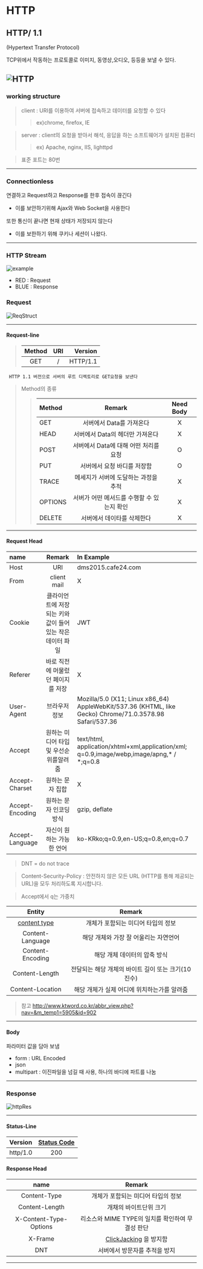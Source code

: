 # HTTP
## HTTP/ 1.1

(Hypertext Transfer Protocol)

TCP위에서 작동하는 프로토콜로 이미지, 동영상,오디오, 등등을 보낼 수 있다.

![HTTP](./imgs/http.png)
---
### working structure

> client : URI를 이용하여 서버에 접속하고 데이터를 요청할 수 있다 
>>ex)chrome, firefox, IE

> server : client의 요청을 받아서 해석, 응답을 하는 소프트웨어가 설치된 컴퓨터 
>> ex) Apache, nginx, IIS, lighttpd

>표준 포트는 80번
---
### Connectionless

연결하고 Request하고 Response를 한후 접속이 끊긴다 
- 이를 보안하기위해 Ajax와 Web Socket을 사용한다

또한 통신이 끝나면 현재 상태가 저장되지 않는다
- 이를 보한하기 위해 쿠키나 세션이 나왔다.

---
### HTTP Stream
![example](./imgs/httpStream.png)
- RED : Request
- BLUE : Response

### Request 
![ReqStruct](./imgs/httpReqStruct.jpg)

---

#### Request-line
>| Method | URI | Version |
>|:------:|:---:|--------:|
>|GET| / | HTTP/1.1|
     HTTP 1.1 버전으로 서버의 루트 디렉토리로 GET요청을 보낸다

>Method의 종류
>>| Method | Remark | Need Body |
>>|:--------|:--------:|:--------:|
>>| GET | 서버에서 Data를 가져온다 | X |
>>| HEAD | 서버에서 Data의 헤더만 가져온다 | X |
>>| POST | 서버에서 Data에 대해 어떤 처리를 요청  |O|
>>| PUT |   서버에서 요청 바디를 저장함 | O |
>>| TRACE | 메세지가 서버에 도달하는 과정을 추적 | X |
>>| OPTIONS | 서버가 어떤 메서드를 수행할 수 있는지 확인 | X |
>>| DELETE | 서버에서 데이타를 삭제한다 | X |
---
#### Request Head

| name | Remark | In Example |
|:---|:---:|:---|
|Host| URI | dms2015.cafe24.com|
| From | client mail | X |
| Cookie | 클라이언트에 저장되는 키와 값이 들어 있는 작은 데이터 파일| JWT
|Referer| 바로 직전에 머물렀던 페이지를 저장|X|
|User-Agent| 브라우저 정보| Mozilla/5.0 (X11; Linux x86_64) AppleWebKit/537.36 (KHTML, like Gecko) Chrome/71.0.3578.98 Safari/537.36
|Accept| 원하는 미디어 타입 및 우선순위를알려줌 |text/html, application/xhtml+xml,application/xml; q=0.9,image/webp,image/apng,* / *;q=0.8
|Accept-Charset|원하는  문자 집합 | X |
|Accept-Encoding|원하는 문자 인코딩 방식 |gzip, deflate|
|Accept-Language| 자신이 원하는 가능한 언어 | ko-KRko;q=0.9,en-US;q=0.8,en;q=0.7 |
>DNT = do not trace

>Content-Security-Policy : 안전하지 않은 모든 URL (HTTP를 통해 제공되는 URL)을 모두 처리하도록 지시합니다. 

>Accept에서 q는 가중치

|Entity|Remark|
|:-:|:-:|
|[content type](http://www.iana.org/assignments/media-types/media-types.xhtml)|개체가 포함되는 미디어 타입의 정보|
|Content-Language| 해당 개체와 가장 잘 어울리는 자연언어|
 Content-Encoding | 해당 개체 데이터의 압축 방식
 |Content-Length | 전달되는 해당 개체의 바이트 길이 또는 크기(10진수)
 |Content-Location |해당 개체가 실제 어디에 위치하는가를 알려줌
> 참고 http://www.ktword.co.kr/abbr_view.php?nav=&m_temp1=5905&id=902
---
#### Body
파라미터 값을 담아 보냄
- form : URL Encoded
- json
- multipart : 이진파일을 넘길 때 사용, 하나의 바디에 파트를 나눔
---
### Response
![httpRes](./imgs/httpResStruct.jpg)

---
#### Status-Line

|Version|[Status Code](https://ko.wikipedia.org/wiki/HTTP_%EC%83%81%ED%83%9C_%EC%BD%94%EB%93%9C)|
|:---|:---:|
|http/1.0|200|

#### Response Head

| name | Remark |
|:--:|:--:|
|Content-Type|개체가 포함되는 미디어 타입의 정보|
|Content-Length| 개채의 바이트단위 크기|
|X-Content-Type-Options|리소스와 MIME TYPE의 일치를 확인하여 무결성 판단| 
|X-Frame|[ClickJacking](https://ko.wikipedia.org/wiki/%ED%81%B4%EB%A6%AD%EC%9E%AC%ED%82%B9#%EB%9D%BC%EC%9D%B4%ED%81%AC%EC%9E%AC%ED%82%B9) 을 방지함|
|DNT|서버에서 방문자를 추적을 방지|

---